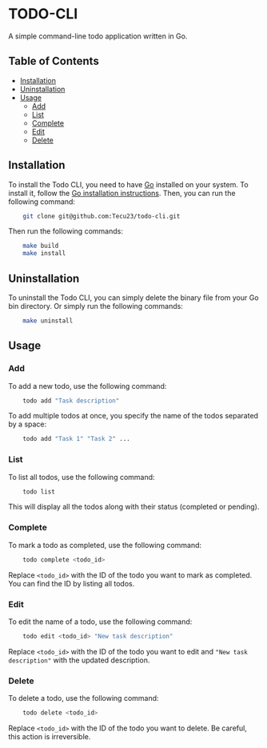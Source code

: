 # TODO-CLI

A simple command-line todo application written in Go.

## Table of Contents

- [Installation](#installation)
- [Uninstallation](#uninstallation)
- [Usage](#usage)
  - [Add](#add)
  - [List](#list)
  - [Complete](#complete)
  - [Edit](#edit)
  - [Delete](#delete)

## Installation

To install the Todo CLI, you need to have [Go](https://go.dev/) installed on your
system. To install it, follow the [Go installation instructions](https://go.dev/doc/install).
Then, you can run the following command:

```bash
    git clone git@github.com:Tecu23/todo-cli.git
```

Then run the following commands:

```bash
    make build
    make install
```

## Uninstallation

To uninstall the Todo CLI, you can simply delete the binary file from your Go
bin directory. Or simply run the following commands:

```bash
    make uninstall
```

## Usage

### Add

To add a new todo, use the following command:

```bash
    todo add "Task description"
```

To add multiple todos at once, you specify the name of the todos separated by a space:

```bash
    todo add "Task 1" "Task 2" ...
```

### List

To list all todos, use the following command:

```bash
    todo list
```

This will display all the todos along with their status (completed or pending).

### Complete

To mark a todo as completed, use the following command:

```bash
    todo complete <todo_id>
```

Replace `<todo_id>` with the ID of the todo you want to mark as completed.
You can find the ID by listing all todos.

### Edit

To edit the name of a todo, use the following command:

```bash
    todo edit <todo_id> "New task description"
```

Replace `<todo_id>` with the ID of the todo you want to edit and `"New task description"`
with the updated description.

### Delete

To delete a todo, use the following command:

```bash
    todo delete <todo_id>
```

Replace `<todo_id>` with the ID of the todo you want to delete.
Be careful, this action is irreversible.
